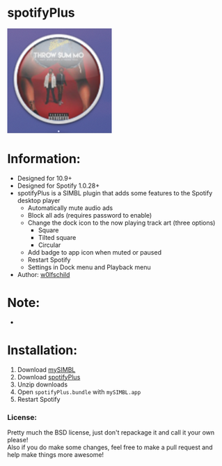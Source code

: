 # spotifyPlus

![preview](preview.png) 

# Information:

- Designed for 10.9+ 
- Designed for Spotify 1.0.28+  
- spotifyPlus is a SIMBL plugin that adds some features to the Spotify desktop player
    - Automatically mute audio ads
    - Block all ads (requires password to enable)
    - Change the dock icon to the now playing track art (three options)
        - Square
        - Tilted square
        - Circular
    - Add badge to app icon when muted or paused
    - Restart Spotify
    - Settings in Dock menu and Playback menu
- Author: [w0lfschild](https://github.com/w0lfschild)

# Note:

-

# Installation:

1. Download [mySIMBL](https://github.com/w0lfschild/app_updates/raw/master/mySIMBL/mySIMBL_0.2.5.zip)
2. Download [spotifyPlus](https://github.com/w0lfschild/spotifyPlus/raw/master/build/spotifyPlus.zip)
3. Unzip downloads
4. Open `spotifyPlus.bundle` with `mySIMBL.app`
5. Restart Spotify

### License:
Pretty much the BSD license, just don't repackage it and call it your own please!    
Also if you do make some changes, feel free to make a pull request and help make things more awesome!
